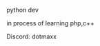 python dev
  
in process of learning php,c++

Discord: dotmaxx

<!---
MaxX132/MaxX132 is a ✨ special ✨ repository because its `README.md` (this file) appears on your GitHub profile.
You can click the Preview link to take a look at your changes.
--->
